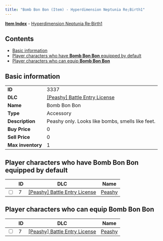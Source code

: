 ```yaml
---
title: "Bomb Bon Bon (Item) - Hyperdimension Neptunia Re;Birth1"
---
```


[**Item Index**](/neptunia/rb1/item/index.html) - [Hyperdimension Neptunia Re;Birth1](/neptunia/rb1)

## Contents

- [Basic information](#basic-information)
- [Player characters who have **Bomb Bon Bon** equipped by default](#player-characters-who-have-bomb-bon-bon-equipped-by-default)
- [Player characters who can equip **Bomb Bon Bon**](#player-characters-who-can-equip-bomb-bon-bon)

## Basic information

|   |   |
| -- | -- |
| **ID** | 3337 |
| **DLC** | [[Peashy] Battle Entry License](/neptunia/rb1/dlc/8-peashy.html) |
| **Name** | Bomb Bon Bon |
| **Type** | Accessory |
| **Description** | Peashy only. Looks like bombs, smells like feet. |
| **Buy Price** | 0 |
| **Sell Price** | 0 |
| **Max inventory** | 1 |


## Player characters who have **Bomb Bon Bon** equipped by default

|    | ID | DLC | Name |
| -- | -- | --- | ---- |
| <input type="checkbox" id="rb1-player-8-7" class="trackbox" /> | 7 | [[Peashy] Battle Entry License](/neptunia/rb1/dlc/8-peashy.html) | [Peashy](/neptunia/rb1/player/8-7-peashy.html) |


## Player characters who can equip **Bomb Bon Bon**

|    | ID | DLC | Name |
| -- | -- | --- | ---- |
| <input type="checkbox" id="rb1-player-8-7" class="trackbox" /> | 7 | [[Peashy] Battle Entry License](/neptunia/rb1/dlc/8-peashy.html) | [Peashy](/neptunia/rb1/player/8-7-peashy.html) |
